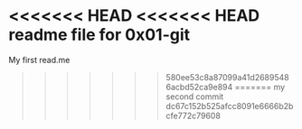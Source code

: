 <<<<<<< HEAD
<<<<<<< HEAD
readme file for 0x01-git
=======
My first read.me
>>>>>>> 580ee53c8a87099a41d26895486acbd52ca9e894
=======
my second commit
>>>>>>> dc67c152b525afcc8091e6666b2bcfe772c79608
